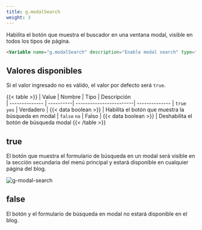 ```yaml
---
title: g.modalSearch
weight: 3
---
```


Habilita el botón que muestra el buscador en una ventana modal, visible en todos los tipos de página.

```html
<Variable name="g.modalSearch" description="Enable modal search" type="string" value="true"/>
```

## Valores disponibles

Si el valor ingresado no es válido, el valor por defecto será `true`.

{{< table >}}
| Value          | Nombre    | Tipo                    | Descripción   
| -------------- | ----------| ------------------------| --------------
| `true` `yes`   | Verdadero | {{< data boolean >}}    | Habilita el botón que muestra la búsqueda en modal
| `false` `no`   | Falso     | {{< data boolean >}}    | Deshabilita el botón de búsqueda modal
{{< /table >}}


## true

El botón que muestra el formulario de búsqueda en un modal será visible en la sección secundaria del menú principal y estará disponible en cualquier página del blog.


![g-modal-search](/images/variables/general/g-modal-search.png)


## false

El botón y el formulario de búsqueda en modal no estará disponible en el blog.
